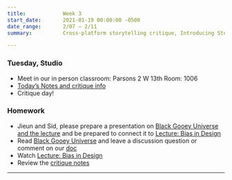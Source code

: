 ```yaml
---
title:            Week 3
start_date:       2021-01-19 00:00:00 -0500
date_range:       2/07 – 2/11
summary:          Cross-platform storytelling critique, Introducing Stories as Networks, Web Typography

---
```


### Tuesday, Studio

- Meet in our in person classroom: Parsons 2 W 13th
 Room: 1006
- [Today&rsquo;s Notes and critique info](https://paper.dropbox.com/doc/Critique-1-Cross-Platform-Storytelling--BbiWvRlQSW0WA4gSBprS0CZyAQ-zNJQGJa2q19Nt3AUMERrm)
- Critique day!

### Homework
- Jieun and Sid, please prepare a presentation on [Black Gooey Universe and the lecture](https://unbag.net/end/black-gooey-universe) and be prepared to connect it to [Lecture: Bias in Design](https://vimeo.com/showcase/8025633/video/507303673)
- Read [Black Gooey Universe](https://unbag.net/end/black-gooey-universe) and leave a discussion question or comment on our [doc](https://paper.dropbox.com/doc/Parsons-Core-Interaction-S22-Reading-Reflections--BbijzYVKqjMLwKGisVu2d~FfAQ-xcAaUIV4Syfp3zmAR7IMi)
- Watch [Lecture: Bias in Design](https://vimeo.com/showcase/8025633/video/507303673)
- Review the [critique notes](https://paper.dropbox.com/doc/Critique-1-Cross-Platform-Storytelling--BbiWvRlQSW0WA4gSBprS0CZyAQ-zNJQGJa2q19Nt3AUMERrm)

---
